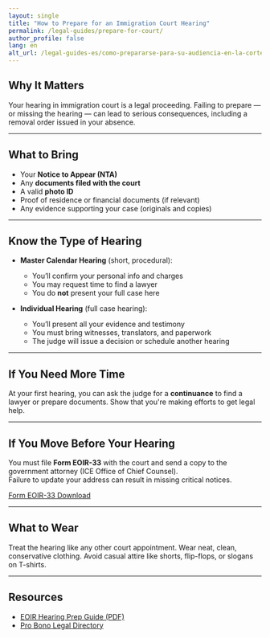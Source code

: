 ```yaml
---
layout: single
title: "How to Prepare for an Immigration Court Hearing"
permalink: /legal-guides/prepare-for-court/
author_profile: false
lang: en
alt_url: /legal-guides-es/como-prepararse-para-su-audiencia-en-la-corte-de-inmigracion/
---
```


## Why It Matters

Your hearing in immigration court is a legal proceeding. Failing to prepare — or missing the hearing — can lead to serious consequences, including a removal order issued in your absence.

---

## What to Bring

- Your **Notice to Appear (NTA)**
- Any **documents filed with the court**
- A valid **photo ID**
- Proof of residence or financial documents (if relevant)
- Any evidence supporting your case (originals and copies)

---

## Know the Type of Hearing

- **Master Calendar Hearing** (short, procedural):
  - You’ll confirm your personal info and charges
  - You may request time to find a lawyer
  - You do **not** present your full case here

- **Individual Hearing** (full case hearing):
  - You’ll present all your evidence and testimony
  - You must bring witnesses, translators, and paperwork
  - The judge will issue a decision or schedule another hearing

---

## If You Need More Time

At your first hearing, you can ask the judge for a **continuance** to find a lawyer or prepare documents. Show that you're making efforts to get legal help.

---

## If You Move Before Your Hearing

You must file **Form EOIR-33** with the court and send a copy to the government attorney (ICE Office of Chief Counsel).  
Failure to update your address can result in missing critical notices.

[Form EOIR-33 Download](https://www.justice.gov/eoir/page/file/1123026/download)

---

## What to Wear

Treat the hearing like any other court appointment. Wear neat, clean, conservative clothing. Avoid casual attire like shorts, flip-flops, or slogans on T-shirts.

---

## Resources

- [EOIR Hearing Prep Guide (PDF)](https://www.justice.gov/eoir/file/eoirhearingprep/download)
- [Pro Bono Legal Directory](https://www.immigrationadvocates.org/legaldirectory/)